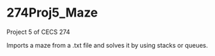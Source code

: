 # 274Proj5_Maze
Project 5 of CECS 274

Imports a maze from a .txt file and solves it by using stacks or queues.
